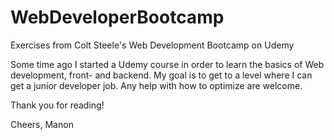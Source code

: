 # WebDeveloperBootcamp
Exercises from Colt Steele's Web Development Bootcamp on Udemy

Some time ago I started a Udemy course in order to learn the basics of Web development, front- and backend. My goal is to get to a level where I can get a junior developer job. Any help with how to optimize are welcome. 

Thank you for reading! 

Cheers, 
Manon
